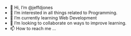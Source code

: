 - 👋 Hi, I’m @jeffdjones
- 👀 I’m interested in all things related to Programming. 
- 🌱 I’m currently learning Web Development 
- 💞️ I’m looking to collaborate on ways to improve learning. 
- 📫 How to reach me ...

<!---
jeffdjones/jeffdjones is a ✨ special ✨ repository because its `README.md` (this file) appears on your GitHub profile.
You can click the Preview link to take a look at your changes.
--->
